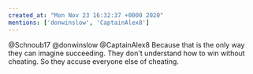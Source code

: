 ```yaml
---
created_at: "Mon Nov 23 16:32:37 +0000 2020"
mentions: ['donwinslow', 'CaptainAlex8']
---
```


@Schnoub17 @donwinslow @CaptainAlex8 Because that is the only way they can imagine succeeding. They don't understand how to win without cheating. So they accuse everyone else of cheating.